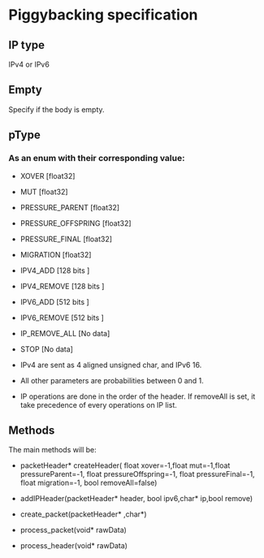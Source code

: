 # Piggybacking specification

## IP type
 IPv4 or IPv6

## Empty
  
  Specify if the body is empty.
  
## pType

### As an enum with their corresponding value:

* XOVER              [float32]
* MUT                [float32]
* PRESSURE_PARENT    [float32]
* PRESSURE_OFFSPRING [float32]
* PRESSURE_FINAL     [float32]
* MIGRATION          [float32]
* IPV4_ADD           [128 bits ]
* IPV4_REMOVE        [128 bits ]
* IPV6_ADD           [512 bits ]
* IPV6_REMOVE        [512 bits ]
* IP_REMOVE_ALL      [No data]
* STOP               [No data]

* IPv4 are sent as 4 aligned unsigned char, and IPv6 16.
* All other parameters are probabilities between 0 and 1.
* IP operations are done in the order of the header. If removeAll is set, it
 take precedence of every operations on IP list.

## Methods

The main methods will be:
* packetHeader* createHeader( float xover=-1,float mut=-1,float
                              pressureParent=-1, float pressureOffspring=-1, 
                              float pressureFinal=-1, float migration=-1, 
                              bool removeAll=false)
* addIPHeader(packetHeader* header, bool ipv6,char* ip,bool remove)

* create_packet(packetHeader* ,char*)
* process_packet(void* rawData)
* process_header(void* rawData)


